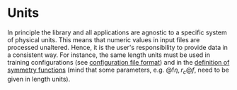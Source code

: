 Units
=====

In principle the library and all applications are agnostic to a specific system
of physical units. This means that numeric values in input files are processed
unaltered. Hence, it is the user's responsibility to provide data in a
consistent way. For instance, the same length units must be used in training
configurations (see [configuration file format](cfg_file.md)) and in the
[definition of symmetry functions](descriptors.md) (mind that some parameters,
e.g. @f$\eta, r_c@f$, need to be given in length units).
